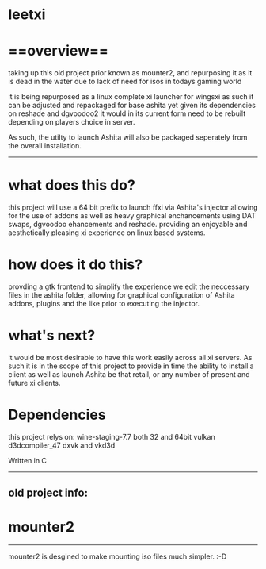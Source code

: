 leetxi
======

==overview==
============

taking up this old project prior known
as mounter2, and repurposing it as
it is dead in the water due to lack of
need for isos in todays gaming world

it is being repurposed as a linux
complete xi launcher for wingsxi
as such it can be adjusted
and repackaged for base ashita
yet given its dependencies
on reshade and dgvoodoo2
it would in its current form
need to be rebuilt depending 
on players choice in server.

As such, the utilty to launch
Ashita will also be packaged 
seperately from the overall
installation.

----------------------------------------

what does this do?
==================

this project will use a 64 bit
prefix to launch ffxi via Ashita's
injector allowing for the use of addons
as well as heavy graphical enchancements
using DAT swaps, dgvoodoo ehancements
and reshade.  providing an enjoyable
and aesthetically pleasing xi experience
on linux based systems.

how does it do this?
====================

provding a gtk frontend to simplify
the experience we edit the neccessary
files in the ashita folder, allowing
for graphical configuration of Ashita
addons, plugins and the like
prior to executing the injector.

what's next?
============

it would be most desirable
to have this work easily across
all xi servers.  As such it is in
the scope of this project to provide
in time the ability to install
a client as well as launch Ashita
be that retail, or any number
of present and future xi clients.

Dependencies
============

this project relys on:
wine-staging-7.7 both 32 and 64bit
vulkan
d3dcompiler_47
dxvk and vkd3d

Written in C

----------------------------------------
old project info:
----------------------------------------
mounter2
========

----------------------------------------

mounter2 is desgined to make mounting iso files
much simpler. :-D


